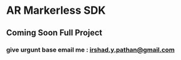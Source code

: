 # AR Markerless SDK
## Coming Soon Full Project
### give urgunt base email me : irshad.y.pathan@gmail.com
